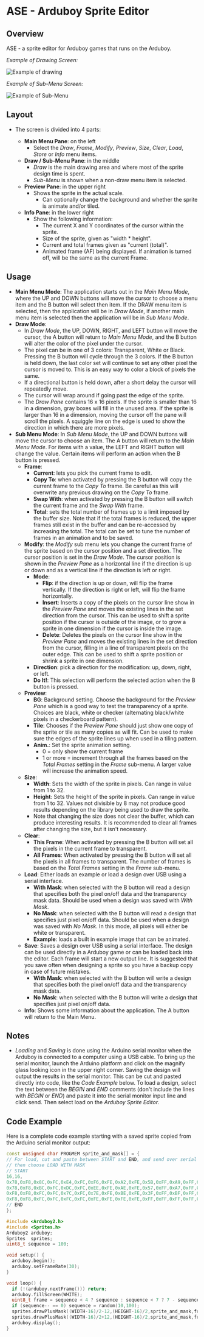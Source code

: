 # ASE - Arduboy Sprite Editor

## Overview
ASE - a sprite editor for Arduboy games that runs on the Arduboy.

_Example of Drawing Screen:_

![Example of drawing](instructions1.png)


_Example of Sub-Menu Screen:_

![Example of Sub-Menu](instructions2.png)


## Layout
- The screen is divided into 4 parts:

  - **Main Menu Pane**: on the left
    - Select the *Draw*, *Frame*, *Modify*, *Preview*, *Size*, *Clear*, *Load*, *Store* or *Info* menu items.
  - **Draw / Sub-Menu Pane**: in the middle
    - *Draw* is the main drawing area and where most of the sprite design time is spent.
    - *Sub-Menu* is shown when a non-draw menu item is selected.
  - **Preview Pane**: in the upper right
    - Shows the sprite in the actual scale.
      - Can optionally change the background and whether the sprite is animate and/or tiled.
  - **Info Pane**: in the lower right
    - Show the following information:
        - The current X and Y coordinates of the cursor within the sprite.
        - Size of the sprite, given as "width * height".
        - Current and total frames given as "current (total)".
        - Animated frame (AF) being displayed.  If animation is turned off, will be the same as the current Frame.

## Usage

- **Main Menu Mode**:
The application starts out in the *Main Menu Mode*, where the UP and DOWN buttons will move the cursor to choose a menu item and the B button will select then item. If the DRAW menu item is selected, then the application will be in *Draw Mode*, if another main menu item is selected then the application will be in *Sub Menu Mode*.
- **Draw Mode**:
  - In *Draw Mode*, the UP, DOWN, RIGHT, and LEFT button will move the cursor, the A button will return to *Main Menu Mode*, and the B button will alter the color of the pixel under the cursor.  
  - The pixel can be in one of 3 colors: Transparent, White or Black.  Pressing the B button will cycle through the 3 colors.  If the B button is held down, the last color set will continue to set any other pixel the cursor is moved to.  This is an easy way to color a block of pixels the same. 
  - If a directional button is held down, after a short delay the cursor will repeatedly move.
  - The cursor will wrap around if going past the edge of the sprite.
  - The *Draw Pane* contains 16 x 16 pixels.  If the sprite is smaller than 16 in a dimension, gray boxes will fill in the unused area. If the sprite is larger than 16 in a dimension, moving the cursor off the pane will scroll the pixels. A squiggle line on the edge is used to show the direction in which there are more pixels.
- **Sub Menu Mode**: In *Sub Menu Mode*, the UP and DOWN buttons will move the cursor to choose an item. The A button will return to the *Main Menu Mode*. For items with a value, the LEFT and RIGHT button will change the value. Certain items will perform an action when the B button is pressed.
  - **Frame**: 
    - **Current**: lets you pick the current frame to edit.
    - **Copy To**: when activated by pressing the B button will copy the current frame to the *Copy To* frame.  Be careful as this will overwrite any previous drawing on the *Copy To* frame.
    - **Swap With**: when activated by pressing the B button will switch the current frame and the *Swap With* frame.
    - **Total**: sets the total number of frames up to a limit imposed by the buffer size.  Note that if the total frames is reduced, the upper frames still exist in the buffer and can be re-accessed by increasing the total.  The total can be set to tune the number of frames in an animation and to be saved.
  - **Modify**: the *Modify* sub menu lets you change the current frame of the sprite based on the cursor position and a set direction. The cursor position is set in the *Draw Mode*. The cursor position is shown in the *Preview Pane* as a horizontal line if the direction is up or down and as a vertical line if the direction is left or right.
    - **Mode**:
      - **Flip**: if the direction is up or down, will flip the frame vertically.  If the direction is right or left, will flip the frame horizontally.
      - **Insert**: Inserts a copy of the pixels on the cursor line show in the *Preview Pane* and moves the existing lines in the set direction from the cursor.  This can be used to shift a sprite position if the cursor is outside of the image, or to grow a sprite in one dimension if the cursor is inside the image.
      - **Delete**: Deletes the pixels on the cursor line show in the *Preview Pane* and moves the existing lines in the set direction from the cursor, filling in a line of transparent pixels on the outer edge.  This can be used to shift a sprite position or shrink a sprite in one dimension.
    - **Direction**: pick a direction for the modification: up, down, right, or left.
    - **Do It!**: This selection will perform the selected action when the B button is pressed.
  - **Preview**:
    - **BG**: Background setting.  Choose the background for the *Preview Pane* which is a good way to test the transparency of a sprite.  Choices are black, white or checker (alternating black/white pixels in a checkerboard pattern).
    - **Tile**: Chooses if the *Preview Pane* should just show one copy of the sprite or tile as many copies as will fit.  Can be used to make sure the edges of the sprite lines up when used in a tiling pattern.
    - **Anim.**: Set the sprite animation setting.
      - 0 = only show the current frame
      - 1 or more = increment through all the frames based on the *Total Frames* setting in the *Frame* sub-menu. A larger value will increase the animation speed.
  - **Size**: 
    - **Width**: Sets the width of the sprite in pixels.  Can range in value from 1 to 32.
    - **Height**: Sets the height of the sprite in pixels.  Can range in value from 1 to 32.  Values not divisible by 8 may not produce good results depending on the library being used to draw the sprite.
    - Note that changing the size does not clear the buffer, which can produce interesting results. It is recommended to clear all frames after changing the size, but it isn't necessary.
  - **Clear**:
    - **This Frame**: When activated by pressing the B button will set all the pixels in the current frame to transparent.
    - **All Frames**: When activated by pressing the B button will set all the pixels in all frames to transparent.  The number of frames is based on the *Total Frames* setting in the *Frame* sub-menu.
  - **Load**: Either loads an example or load a design over USB using a serial interface.
    - **With Mask**: when selected with the B button will read a design that specifies both the pixel on/off data and the transparency mask data.  Should be used when a design was saved with *With Mask*.
    - **No Mask**: when selected with the B button will read a design that specifies just pixel on/off data.  Should be used when a design was saved with *No Mask*. In this mode, all pixels will either be white or transparent.
    - **Example**: loads a built in example image that can be animated.
  - **Save**: Saves a design over USB using a serial interface.  The design can be used directly in a Arduboy game or can be loaded back into the editor. Each frame will start a new output line. It is suggested that you save often when designing a sprite so you have a backup copy in case of future mistakes.
    - **With Mask**: when selected with the B button will write a design that specifies both the pixel on/off data and the transparency mask data.
    - **No Mask**: when selected with the B button will write a design that specifies just pixel on/off data.
  - **Info**: Shows some information about the application.  The A button will return to the Main Menu.
 
## Notes

- *Loading* and *Saving* is done using the Arduino serial monitor when the Arduboy is connected to a computer using a USB cable.  To bring up the serial monitor, launch the Arduino platform and click on the magnify glass looking icon in the upper right corner. Saving the design will output the results in the serial monitor.  This can be cut and pasted directly into code, like the *Code Example* below.  To load a design, select the text between the *BEGIN* and *END* comments (don't include the lines with *BEGIN* or *END*) and paste it into the serial monitor input line and click send.  Then select load on the *Arduboy Sprite Editor*.

## Code Example

Here is a complete code example starting with a saved sprite copied from the Arduino serial monitor output:

```c++
const unsigned char PROGMEM sprite_and_mask[] = {
// For load, cut and paste between START and END, and send over serial port
// then choose LOAD WITH MASK
// START
16,16,
0x78,0xF8,0x8C,0xFC,0xE4,0xFC,0xF6,0xFE,0xA2,0xFE,0x5B,0xFF,0xA9,0xFF,0x15,0xFF,0x0D,0xFF,0x15,0xFF,0xAD,0xFF,0x59,0xFF,0xAA,0xFE,0xF2,0xFE,0x44,0xFC,0x18,0xF8,0x03,0x03,0x06,0x07,0x05,0x07,0x0D,0x0F,0x0A,0x0F,0x1B,0x1F,0x16,0x1F,0x15,0x1F,0x16,0x1F,0x15,0x1F,0x16,0x1F,0x17,0x1F,0x1A,0x1F,0x0D,0x0F,0x06,0x07,0x03,0x03,
0x78,0xF8,0xBC,0xFC,0xDC,0xFC,0xEE,0xFE,0xAE,0xFE,0x57,0xFF,0xA7,0xFF,0x17,0xFF,0x07,0xFF,0x17,0xFF,0xA7,0xFF,0x57,0xFF,0xAE,0xFE,0xEE,0xFE,0x5C,0xFC,0x18,0xF8,0x03,0x03,0x06,0x07,0x05,0x07,0x0D,0x0F,0x0A,0x0F,0x1B,0x1F,0x16,0x1F,0x15,0x1F,0x16,0x1F,0x15,0x1F,0x16,0x1F,0x17,0x1F,0x1A,0x1F,0x0D,0x0F,0x06,0x07,0x03,0x03,
0xF8,0xF8,0xFC,0xFC,0x7C,0xFC,0x7E,0xFE,0xBE,0xFE,0x3F,0xFF,0xBF,0xFF,0x3F,0xFF,0x3F,0xFF,0x3F,0xFF,0xBF,0xFF,0x3F,0xFF,0xBE,0xFE,0xBE,0xBE,0x3C,0xBC,0xF8,0xF8,0x03,0x03,0x06,0x07,0x05,0x07,0x0D,0x0F,0x0A,0x0F,0x1B,0x1F,0x16,0x1F,0x15,0x1F,0x16,0x1F,0x15,0x1F,0x16,0x1F,0x17,0x1F,0x1A,0x1F,0x0D,0x0F,0x06,0x07,0x03,0x03,
0xF8,0xF8,0xFC,0xFC,0xFC,0xFC,0xFE,0xFE,0xFE,0xFE,0xFF,0xFF,0xFF,0xFF,0xFF,0xFF,0xFF,0xFF,0xFF,0xFF,0xFF,0xFF,0xFF,0xFF,0xFE,0xFE,0xFE,0xFE,0xFC,0xFC,0x78,0xF8,0x02,0x03,0x06,0x07,0x05,0x07,0x0D,0x0F,0x0B,0x0F,0x1B,0x1F,0x17,0x1F,0x17,0x1F,0x17,0x1F,0x17,0x1F,0x17,0x1F,0x17,0x1F,0x1B,0x1F,0x0D,0x0F,0x06,0x07,0x03,0x03
// END
};

#include <Arduboy2.h>
#include <Sprites.h>
Arduboy2 arduboy;
Sprites  sprites;
uint8_t sequence = 100;

void setup() {
  arduboy.begin();
  arduboy.setFrameRate(30);
}

void loop() {
  if (!(arduboy.nextFrame())) return;
  arduboy.fillScreen(WHITE);
  uint8_t frame = sequence < 4 ? sequence : sequence < 7 ? 7 - sequence : 0;
  if (sequence-- == 0) sequence = random(10,100);
  sprites.drawPlusMask((WIDTH-16)/2-12,(HEIGHT-16)/2,sprite_and_mask,frame);
  sprites.drawPlusMask((WIDTH-16)/2+12,(HEIGHT-16)/2,sprite_and_mask,frame);
  arduboy.display();
}
```
